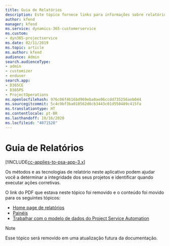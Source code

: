 ```yaml
---
title: Guia de Relatórios
description: Este tópico fornece links para informações sobre relatórios.
author: kfend
manager: kfend
ms.service: dynamics-365-customerservice
ms.custom:
- dyn365-projectservice
ms.date: 02/11/2019
ms.topic: article
ms.author: kfend
audience: Admin
search.audienceType:
- admin
- customizer
- enduser
search.app:
- D365CE
- D365PS
- ProjectOperations
ms.openlocfilehash: 976c06f4b16bd969eba0ae06ccdd735256aeb044
ms.sourcegitcommit: 5c4c9bf3ba018562d6cb3443c01d550489c415fa
ms.translationtype: HT
ms.contentlocale: pt-BR
ms.lasthandoff: 10/16/2020
ms.locfileid: "4071528"
---
```

# <a name="reporting-guide"></a>Guia de Relatórios

[!INCLUDE[cc-applies-to-psa-app-3.x](../../includes/cc-applies-to-psa-app-3x.md)]

Os métodos e as tecnologias de relatório neste aplicativo podem ajudar você a determinar a integridade dos seus projetos e identificar quando executar ações corretivas. 

O link do PDF que estava neste tópico foi removido e o conteúdo foi movido para os seguintes tópicos:

- [Home page de relatórios](../reports-reporting-dynamics-365-project-service.md)
- [Painéis](../reports-dashboards.md)
- [Trabalhar com o modelo de dados do Project Service Automation](../reports-working-project-service-data-model.md)

> [!NOTE]
> Esse tópico será removido em uma atualização futura da documentação. 
